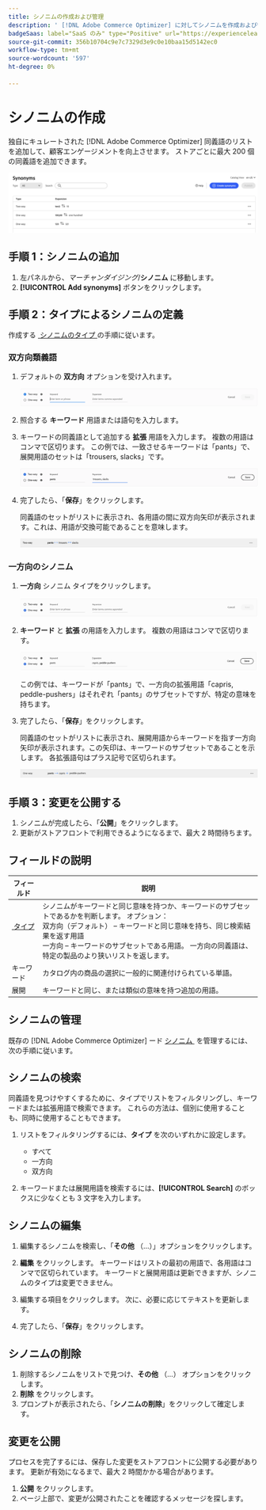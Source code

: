 ```yaml
---
title: シノニムの作成および管理
description: ' [!DNL Adobe Commerce Optimizer] に対してシノニムを作成および管理する方法を説明します。'
badgeSaas: label="SaaS のみ" type="Positive" url="https://experienceleague.adobe.com/ja/docs/commerce/user-guides/product-solutions" tooltip="Adobe Commerce as a Cloud ServiceおよびAdobe Commerce Optimizer プロジェクトにのみ適用されます（Adobeで管理される SaaS インフラストラクチャ）。"
source-git-commit: 356b10704c9e7c7329d3e9c0e10baa15d5142ec0
workflow-type: tm+mt
source-wordcount: '597'
ht-degree: 0%

---
```


# シノニムの作成

独自にキュレートされた [!DNL Adobe Commerce Optimizer] 同義語のリストを追加して、顧客エンゲージメントを向上させます。 ストアごとに最大 200 個の同義語を追加できます。

![Workspaceのシノニム &#x200B;](../../assets/synonym-workspace.png)

## 手順 1：シノニムの追加

1. 左パネルから、_マーチャンダイジング_/**シノニム** に移動します。
1. **[!UICONTROL Add synonyms]** ボタンをクリックします。

## 手順 2：タイプによるシノニムの定義

作成する [&#x200B; シノニムのタイプ &#x200B;](type.md) の手順に従います。

### 双方向類義語

1. デフォルトの **双方向** オプションを受け入れます。

   ![&#x200B; 双方向類義語の追加 &#x200B;](../../assets/synonym-add-two-way.png)

1. 照合する **キーワード** 用語または語句を入力します。
1. キーワードの同義語として追加する **拡張** 用語を入力します。 複数の用語はコンマで区切ります。
この例では、一致させるキーワードは「pants」で、展開用語のセットは「trousers, slacks」です。

   ![&#x200B; 双方向類義語の例 &#x200B;](../../assets/synonym-add-two-way-example.png)

1. 完了したら、「**保存**」をクリックします。

   同義語のセットがリストに表示され、各用語の間に双方向矢印が表示されます。これは、用語が交換可能であることを意味します。

   ![&#x200B; 双方向類義語 &#x200B;](../../assets/synonym-two-way.png)

### 一方向のシノニム

1. **一方向** シノニム タイプをクリックします。

   ![&#x200B; 一方向シノニムの追加 &#x200B;](../../assets/synonym-add-one-way.png)

1. **キーワード** と **拡張** の用語を入力します。 複数の用語はコンマで区切ります。

   ![&#x200B; 一方向シノニムの例 &#x200B;](../../assets/synonym-add-one-way-example.png)

   この例では、キーワードが「pants」で、一方向の拡張用語「capris, peddle-pushers」はそれぞれ「pants」のサブセットですが、特定の意味を持ちます。

1. 完了したら、「**保存**」をクリックします。

   同義語のセットがリストに表示され、展開用語からキーワードを指す一方向矢印が表示されます。この矢印は、キーワードのサブセットであることを示します。 各拡張語句はプラス記号で区切られます。

   ![&#x200B; 一方向のシノニム &#x200B;](../../assets/synonym-one-way.png)

## 手順 3：変更を公開する

1. シノニムが完成したら、「**公開**」をクリックします。
1. 更新がストアフロントで利用できるようになるまで、最大 2 時間待ちます。

## フィールドの説明

| フィールド | 説明 |
|--- |--- |
| [&#x200B; タイプ &#x200B;](type.md) | シノニムがキーワードと同じ意味を持つか、キーワードのサブセットであるかを判断します。 オプション：<br /> 双方向（デフォルト） – キーワードと同じ意味を持ち、同じ検索結果を返す用語 <br /> 一方向 – キーワードのサブセットである用語。 一方向の同義語は、特定の製品のより狭いリストを返します。 |
| キーワード | カタログ内の商品の選択に一般的に関連付けられている単語。 |
| 展開 | キーワードと同じ、または類似の意味を持つ追加の用語。 |

## シノニムの管理

既存の [!DNL Adobe Commerce Optimizer] ード [&#x200B; シノニム &#x200B;](overview.md) を管理するには、次の手順に従います。

## シノニムの検索

同義語を見つけやすくするために、タイプでリストをフィルタリングし、キーワードまたは拡張用語で検索できます。 これらの方法は、個別に使用することも、同時に使用することもできます。

1. リストをフィルタリングするには、**タイプ** を次のいずれかに設定します。

   - すべて
   - 一方向
   - 双方向

1. キーワードまたは展開用語を検索するには、**[!UICONTROL Search]** のボックスに少なくとも 3 文字を入力します。

## シノニムの編集

1. 編集するシノニムを検索し、「**その他** （...）」オプションをクリックします。

1. **編集** をクリックします。
キーワードはリストの最初の用語で、各用語はコンマで区切られています。 キーワードと展開用語は更新できますが、シノニムのタイプは変更できません。
1. 編集する項目をクリックします。 次に、必要に応じてテキストを更新します。

1. 完了したら、「**保存**」をクリックします。

## シノニムの削除

1. 削除するシノニムをリストで見つけ、**その他** （...） オプションをクリックします。
1. **削除** をクリックします。
1. プロンプトが表示されたら、「**シノニムの削除**」をクリックして確定します。

## 変更を公開

プロセスを完了するには、保存した変更をストアフロントに公開する必要があります。 更新が有効になるまで、最大 2 時間かかる場合があります。

1. **公開** をクリックします。
1. ページ上部で、変更が公開されたことを確認するメッセージを探します。
